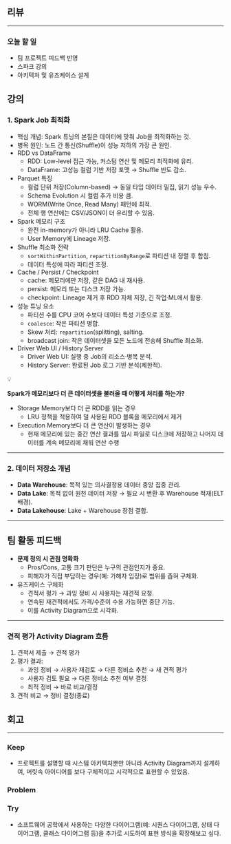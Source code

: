 ## 리뷰

---

### 오늘 할 일

- 팀 프로젝트 피드백 반영
- 스파크 강의
- 아키텍처 및 유즈케이스 설계

## 강의

### 1. **Spark Job 최적화**

- 핵심 개념: Spark 튜닝의 본질은 데이터에 맞춰 Job을 최적화하는 것.
- 병목 원인: 노드 간 통신(Shuffle)이 성능 저하의 가장 큰 원인.
- RDD vs DataFrame
    - RDD: Low-level 접근 가능, 커스텀 연산 및 메모리 최적화에 유리.
    - DataFrame: 고성능 컬럼 기반 저장 포맷 → Shuffle 빈도 감소.
- Parquet 특징
    - 컬럼 단위 저장(Column-based) → 동일 타입 데이터 밀집, 읽기 성능 우수.
    - Schema Evolution 시 컬럼 추가 비용 큼.
    - WORM(Write Once, Read Many) 패턴에 최적.
    - 전체 행 연산에는 CSV/JSON이 더 유리할 수 있음.
- Spark 메모리 구조
    - 완전 in-memory가 아니라 LRU Cache 활용.
    - User Memory에 Lineage 저장.
- Shuffle 최소화 전략
    - `sortWithinPartition`, `repartitionByRange`로 파티션 내 정렬 후 합침.
    - 데이터 특성에 따라 파티션 조정.
- Cache / Persist / Checkpoint
    - cache: 메모리에만 저장, 같은 DAG 내 재사용.
    - persist: 메모리 또는 디스크 저장 가능.
    - checkpoint: Lineage 제거 후 RDD 자체 저장, 긴 작업·ML에서 활용.
- 성능 튜닝 요소
    - 파티션 수를 CPU 코어 수보다 데이터 특성 기준으로 조정.
    - `coalesce`: 작은 파티션 병합.
    - Skew 처리: `repartition`(splitting), salting.
    - broadcast join: 작은 데이터셋을 모든 노드에 전송해 Shuffle 최소화.
- Driver Web UI / History Server
    - Driver Web UI: 실행 중 Job의 리소스·병목 분석.
    - History Server: 완료된 Job 로그 기반 분석(제한적).

<aside>
💡

**Spark가 메모리보다 더 큰 데이터셋을 불러올 때 어떻게 처리를 하는가?**

- Storage Memory보다 더 큰 RDD를 읽는 경우
    - LRU 정책을 적용하여 덜 사용된 RDD 블록을 메모리에서 제거
- Execution Memory보다 더 큰 연산이 발생하는 경우
    - 현재 메모리에 있는 중간 연산 결과를 임시 파일로 디스크에 저장하고 나머지 데이터를 계속 메모리에 채워 연산 수행
</aside>

---

### 2. **데이터 저장소 개념**

- **Data Warehouse**: 목적 있는 의사결정용 데이터 중앙 집중 관리.
- **Data Lake**: 목적 없이 원천 데이터 저장 → 필요 시 변환 후 Warehouse 적재(ELT 배경).
- **Data Lakehouse**: Lake + Warehouse 장점 결합.

---

## **팀 활동 피드백**

- **문제 정의 시 관점 명확화**
    - Pros/Cons, 고통 크기 판단은 누구의 관점인지가 중요.
    - 피해자가 직접 부담하는 경우(예: 가해자 입장)로 범위를 좁혀 구체화.
- 유즈케이스 구체화
    - 견적서 평가 → 과잉 정비 시 사용자는 재견적 요청.
    - 연속된 재견적에서도 가격/수준이 수용 가능하면 중단 가능.
    - 이를 Activity Diagram으로 시각화.

---

### **견적 평가 Activity Diagram 흐름**

1. 견적서 제출 → 견적 평가
2. 평가 결과:
    - 과잉 정비 → 사용자 재검토 → 다른 정비소 추천 → 새 견적 평가
    - 사용자 검토 필요 → 다른 정비소 추천 여부 결정
    - 최적 정비 → 바로 비교/결정
3. 견적 비교 → 정비 결정(종료)

## 회고

---

### Keep

- 프로젝트를 설명할 때 시스템 아키텍처뿐만 아니라 Activity Diagram까지 설계하여, 머릿속 아이디어를 보다 구체적이고 시각적으로 표현할 수 있었음.

### Problem

### Try

- 소프트웨어 공학에서 사용하는 다양한 다이어그램(예: 시퀀스 다이어그램, 상태 다이어그램, 클래스 다이어그램 등)을 추가로 시도하여 표현 방식을 확장해보고 싶다.
